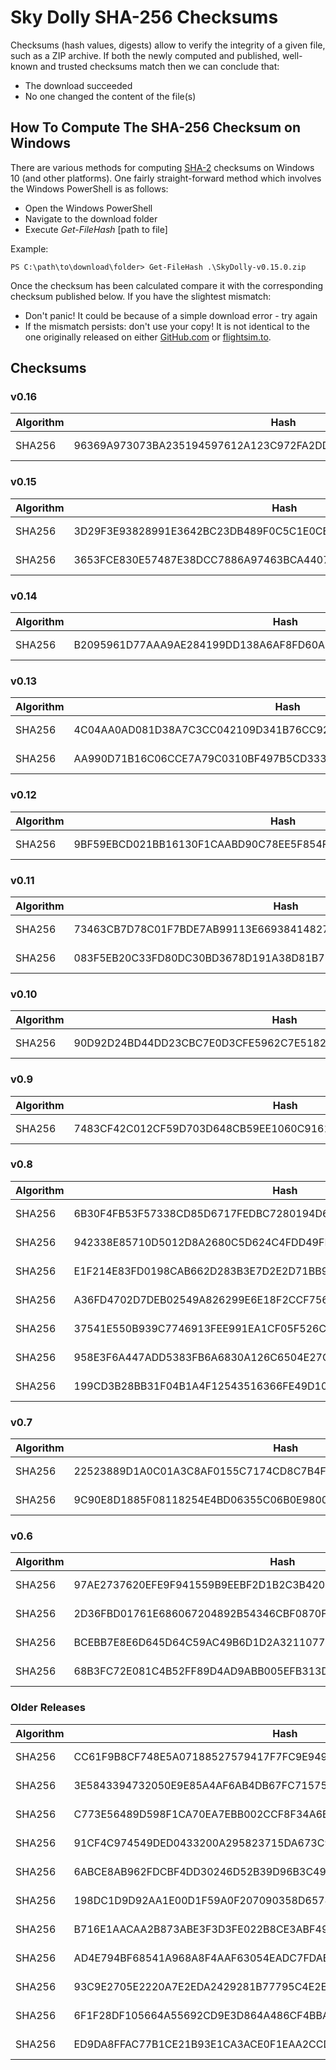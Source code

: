 # Sky Dolly SHA-256 Checksums

Checksums (hash values, digests) allow to verify the integrity of a given file, such as a ZIP archive. If both the newly computed and published, well-known and trusted checksums match then we can conclude that:

- The download succeeded
- No one changed the content of the file(s)

## How To Compute The SHA-256 Checksum on Windows

There are various methods for computing [SHA-2](https://en.wikipedia.org/wiki/SHA-2) checksums on Windows 10 (and other platforms). One fairly straight-forward method which involves the Windows PowerShell is as follows:

- Open the Windows PowerShell
- Navigate to the download folder
- Execute _Get-FileHash_ [path to file]

Example:

```
PS C:\path\to\download\folder> Get-FileHash .\SkyDolly-v0.15.0.zip
```

Once the checksum has been calculated compare it with the corresponding checksum published below. If you have the slightest mismatch:

- Don't panic! It could be because of a simple download error - try again
- If the mismatch persists: don't use your copy! It is not identical to the one originally released on either [GitHub.com](https://github.com/till213/SkyDolly/releases) or [flightsim.to](https://flightsim.to/file/9067/sky-dolly).

## Checksums

### v0.16

Algorithm | Hash                                                             | File
----------|------------------------------------------------------------------|---------------------
SHA256    | 96369A973073BA235194597612A123C972FA2DD39C475E5E444A226CECD39EE5 | SkyDolly-v0.16.0.zip

### v0.15

Algorithm | Hash                                                             | File
----------|------------------------------------------------------------------|---------------------
SHA256    | 3D29F3E93828991E3642BC23DB489F0C5C1E0CEF4D74417916FA3563B31739CB | SkyDolly-v0.15.1.zip
SHA256    | 3653FCE830E57487E38DCC7886A97463BCA4407CD30D38AA27401AED01F1F4A0 | SkyDolly-v0.15.0.zip

### v0.14

Algorithm | Hash                                                             | File
----------|------------------------------------------------------------------|---------------------
SHA256    | B2095961D77AAA9AE284199DD138A6AF8FD60A3580A422A25D3F5A43BAD76BD9 | SkyDolly-v0.14.0.zip

### v0.13

Algorithm | Hash                                                             | File
----------|------------------------------------------------------------------|---------------------
SHA256    | 4C04AA0AD081D38A7C3CC042109D341B76CC92C165FA312CD8BCD832FCCB6BFB | SkyDolly-v0.13.1.zip
SHA256    | AA990D71B16C06CCE7A79C0310BF497B5CD3339C919BF6EB70AD2873665442BD | SkyDolly-v0.13.0.zip

### v0.12

Algorithm | Hash                                                             | File
----------|------------------------------------------------------------------|---------------------
SHA256    | 9BF59EBCD021BB16130F1CAABD90C78EE5F854F49F20B57BCBE4917440AC19AA | SkyDolly-v0.12.0.zip

### v0.11

Algorithm | Hash                                                             | File
----------|------------------------------------------------------------------|---------------------
SHA256    | 73463CB7D78C01F7BDE7AB99113E6693841482741AD96A51C19A846308A79758 | SkyDolly-v0.11.1.zip
SHA256    | 083F5EB20C33FD80DC30BD3678D191A38D81B72908DC1921813E1D1C3C06FD7C | SkyDolly-v0.11.0.zip

### v0.10

Algorithm | Hash                                                             | File
----------|------------------------------------------------------------------|---------------------
SHA256    | 90D92D24BD44DD23CBC7E0D3CFE5962C7E5182FE970F619F89E6AD3B396C92CA | SkyDolly-v0.10.0.zip

### v0.9

Algorithm | Hash                                                             | File
----------|------------------------------------------------------------------|---------------------
SHA256    | 7483CF42C012CF59D703D648CB59EE1060C916177CDB4D3816A58D98A1E702D5 | SkyDolly-v0.9.0.zip

### v0.8

Algorithm | Hash                                                             | File
----------|------------------------------------------------------------------|---------------------
SHA256    | 6B30F4FB53F57338CD85D6717FEDBC7280194D610FAE58ED011B2573D99027CB | SkyDolly-v0.8.6.zip
SHA256    | 942338E85710D5012D8A2680C5D624C4FDD49FF5974AABC6F5C77CE7C9666A73 | SkyDolly-v0.8.5a.zip
SHA256    | E1F214E83FD0198CAB662D283B3E7D2E2D71BB97B42195DF96785F90D8DE98C3 | SkyDolly-v0.8.4.zip
SHA256    | A36FD4702D7DEB02549A826299E6E18F2CCF75618B170FDFC6BE3EAC0C9B7BE1 | SkyDolly-v0.8.3.zip
SHA256    | 37541E550B939C7746913FEE991EA1CF05F526CE3EA269F10841B100779535DB | SkyDolly-v0.8.2.zip
SHA256    | 958E3F6A447ADD5383FB6A6830A126C6504E27C987A40A1C6C73236B8E045899 | SkyDolly-v0.8.1.zip
SHA256    | 199CD3B28BB31F04B1A4F12543516366FE49D10842E49AC6285CC967DF3441A6 | SkyDolly-v0.8.0.zip

### v0.7

Algorithm | Hash                                                             | File
----------|------------------------------------------------------------------|---------------------
SHA256    | 22523889D1A0C01A3C8AF0155C7174CD8C7B4FA8712DBF82C2CC49006DFE457D | SkyDolly-v0.7.1.zip
SHA256    | 9C90E8D1885F08118254E4BD06355C06B0E980069573D5147A23E5F7CDEC1A82 | SkyDolly-v0.7.0.zip

### v0.6

Algorithm | Hash                                                             | File
----------|------------------------------------------------------------------|---------------------
SHA256    | 97AE2737620EFE9F941559B9EEBF2D1B2C3B4206DD1165ABF532F9796273A773 | SkyDolly-v0.6.3.zip
SHA256    | 2D36FBD01761E686067204892B54346CBF0870F3105CB7481E69E713CD3215E0 | SkyDolly-v0.6.2.zip
SHA256    | BCEBB7E8E6D645D64C59AC49B6D1D2A321107754FFE912BDF95E1949BAF6E326 | SkyDolly-v0.6.1.zip
SHA256    | 68B3FC72E081C4B52FF89D4AD9ABB005EFB313DE14A864E07493779953343FD8 | SkyDolly-v0.6.0.zip

### Older Releases

Algorithm | Hash                                                             | File
----------|------------------------------------------------------------------|---------------------
SHA256    | CC61F9B8CF748E5A07188527579417F7FC9E949CB6B3D839F759D550FF871647 | SkyDolly-v0.5.2.zip
SHA256    | 3E5843394732050E9E85A4AF6AB4DB67FC715758B7CCA377A33093539552671F | SkyDolly-v0.5.1.zip
SHA256    | C773E56489D598F1CA70EA7EBB002CCF8F34A6B55BB1E6C4A23C132E4E19814E | SkyDolly-v0.5.0.zip
SHA256    | 91CF4C974549DED0433200A295823715DA673C902FFCF6FDC38C9A8191F9E616 | SkyDolly-v0.4.2.zip
SHA256    | 6ABCE8AB962FDCBF4DD30246D52B39D96B3C4986BD19BD8312606567BB592941 | SkyDolly-v0.4.1.zip
SHA256    | 198DC1D9D92AA1E00D1F59A0F207090358D6574D408124CFF16C6AA0A0D706FB | SkyDolly-v0.4.0.zip
SHA256    | B716E1AACAA2B873ABE3F3D3FE022B8CE3ABF49A2E855BEF0EFE8FCA75B19EF4 | SkyDolly-v0.3.1.zip
SHA256    | AD4E794BF68541A968A8F4AAF63054EADC7FDAB321C85A6081C8E6D539C5D323 | SkyDolly-v0.3.0.zip
SHA256    | 93C9E2705E2220A7E2EDA2429281B77795C4E2E7E0ABD2CE5D9E2EFF84467AD3 | SkyDolly-v0.2.1.zip
SHA256    | 6F1F28DF105664A55692CD9E3D864A486CF4BBAD4333F9A583D2A24682D486D8 | SkyDolly-v0.2.0.zip
SHA256    | ED9DA8FFAC77B1CE21B93E1CA3ACE0F1EAA2CCD2D3F5CBB2359FB2AD072547E6 | SkyDolly-v0.1.0.zip
